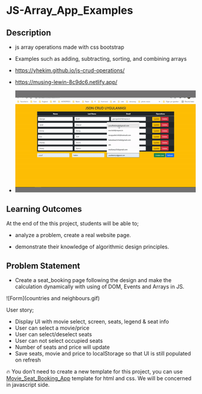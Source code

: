# JS-Array_App_Examples

## Description
- js array operations made with css bootstrap

- Examples such as adding, subtracting, sorting, and combining arrays

- https://yhekim.github.io/js-crud-operations/

- https://musing-lewin-8c9dc6.netlify.app/

- ![gif](https://raw.githubusercontent.com/yhekim/js-crud-operations/main/js-crud-operations.gif)

## Learning Outcomes

At the end of the this project, students will be able to;

- analyze a problem, create a real website page.

- demonstrate their knowledge of algorithmic design principles.

   
## Problem Statement

- Create a seat_booking page following the design and make the calculation dynamically with using of DOM, Events and Arrays in JS.

![Form](countries and neighbours.gif)

User story;

  - Display UI with movie select, screen, seats, legend & seat info
  - User can select a movie/price
  - User can select/deselect seats
  - User can not select occupied seats
  - Number of seats and price will update
  - Save seats, movie and price to localStorage so that UI is still populated on refresh

🔥 You don’t need to create a new template for this project, you can use [Movie_Seat_Booking_App](https://github.com/clarusway/clarusway-full-stack-9-21/tree/main/javascript/projects/005%20-%20Movie_Seat_Booking_App(JS-05)) template for html and css. We will be concerned in javascript side.



